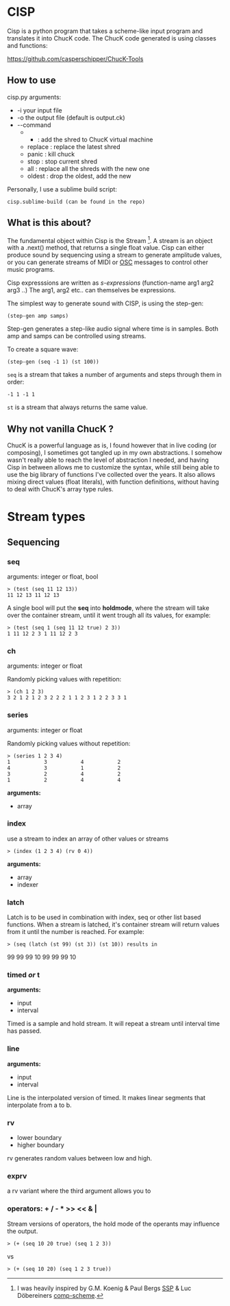 # CISP

Cisp is a python program that takes a scheme-like input program and translates it into ChucK code.
The ChucK code generated is using classes and functions:

<https://github.com/casperschipper/ChucK-Tools>

## How to use

cisp.py arguments:

* -i your input file
* -o the output file (default is output.ck)
* --command 
  * + : add the shred to ChucK virtual machine
  * replace : replace the latest shred
  * panic : kill chuck
  * stop : stop current shred
  * all : replace all the shreds with the new one
  * oldest : drop the oldest, add the new
  
Personally, I use a sublime build script:

`cisp.sublime-build (can be found in the repo)`

## What is this about?

The fundamental object within Cisp is the Stream [^1]. A stream is an object with a .next() method, that returns a single float value. Cisp can either produce sound by sequencing using a stream to generate amplitude values, or you can generate streams of MIDI or [OSC](http://opensoundcontrol.org/introduction-osc) messages to control other music programs. 

Cisp expresssions are written as *s-expressions* (function-name arg1 arg2 arg3 ..) 
The arg1, arg2 etc..  can themselves be expressions.

The simplest way to generate sound with CISP, is using the step-gen:

`(step-gen amp samps)`

Step-gen generates a step-like audio signal where time is in samples. Both amp and samps can be controlled using streams.

To create a square wave:

`(step-gen (seq -1 1) (st 100))` 

`seq` is a stream that takes a number of arguments and steps through them in order:

`-1 1 -1 1`

`st` is a stream that always returns the same value.

## Why not vanilla ChucK ?

ChucK is a powerful language as is, I found however that in live coding (or composing), I sometimes got tangled up in my own abstractions. I somehow wasn't really able to reach the level of abstraction I needed, and having Cisp in between allows me to customize the syntax, while still being able to use the big library of functions I've collected over the years. It also allows mixing direct values (float literals), with function definitions, without having to deal with ChucK's array type rules.

# Stream types

## Sequencing
	
### seq

arguments: integer or float, bool

	> (test (seq 11 12 13))
    11 12 13 11 12 13

A single bool will put the **seq** into __holdmode__, where the stream will take over the container stream, until it went trough all its values, for example:

	> (test (seq 1 (seq 11 12 true) 2 3))
    1 11 12 2 3 1 11 12 2 3
	
	
### ch

arguments: integer or float

Randomly picking values with repetition:

	> (ch 1 2 3)
	3 2 1 2 1 2 3 2 2 2 1 1 2 3 1 2 2 3 3 1 
	
### series 

arguments: integer or float

Randomly picking values without repetition:

	> (series 1 2 3 4)
	1			3			4			2	
	4			3			1			2	
	3			2			4			2	
	1			2			4			4
	
__arguments:__

- array
	
### index

use a stream to index an array of other values or streams

	> (index (1 2 3 4) (rv 0 4))
	
__arguments:__

- array
- indexer
	
	

### latch

Latch is to be used in combination with index, seq or other list based functions.
When a stream is latched, it's container stream will return values from it until the number is reached.
For example:

	> (seq (latch (st 99) (st 3)) (st 10)) results in

99 99 99 10 99 99 99 10

### timed *or* t

__arguments:__

- input 
- interval

Timed is a sample and hold stream. It will repeat a stream until interval time has passed.

### line

__arguments:__

- input
- interval

Line is the interpolated version of timed. It makes linear segments that interpolate from a to b.

### rv

- lower boundary
- higher boundary

rv generates random values between low and high. 

### exprv

a rv variant where the third argument allows you to 

### operators: + / - * >> << & |

Stream versions of operators, the hold mode of the operants may influence the output.

	> (+ (seq 10 20 true) (seq 1 2 3))

vs

	> (+ (seq 10 20) (seq 1 2 3 true))




	







[^1]: I was heavily inspired by G.M. Koenig & Paul Bergs [SSP](https://www.jstor.org/stable/3679439?seq=1) & Luc Döbereiners [comp-scheme](http://sonology.org/wp-content/uploads/2019/10/structuring-symbolic-spaces.pdf).
